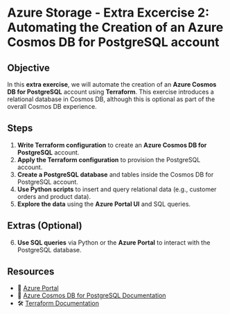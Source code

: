 # **Azure Storage - Extra Excercise 2: Automating the Creation of an Azure Cosmos DB for PostgreSQL account**

## **Objective**

In this **extra exercise**, we will automate the creation of an **Azure Cosmos DB for PostgreSQL** account using **Terraform**. This exercise introduces a relational database in Cosmos DB, although this is optional as part of the overall Cosmos DB experience.

## **Steps**

1. **Write Terraform configuration** to create an **Azure Cosmos DB for PostgreSQL** account.
2. **Apply the Terraform configuration** to provision the PostgreSQL account.
3. **Create a PostgreSQL database** and tables inside the Cosmos DB for PostgreSQL account.
4. **Use Python scripts** to insert and query relational data (e.g., customer orders and product data).
5. **Explore the data** using the **Azure Portal UI** and SQL queries.

## **Extras (Optional)**

6. **Use SQL queries** via Python or the **Azure Portal** to interact with the PostgreSQL database.

## **Resources**

- 📌 [Azure Portal](https://portal.azure.com)
- 📖 [Azure Cosmos DB for PostgreSQL Documentation](https://learn.microsoft.com/en-us/azure/cosmos-db/postgresql/)
- 🛠 [Terraform Documentation](https://www.terraform.io/docs)
